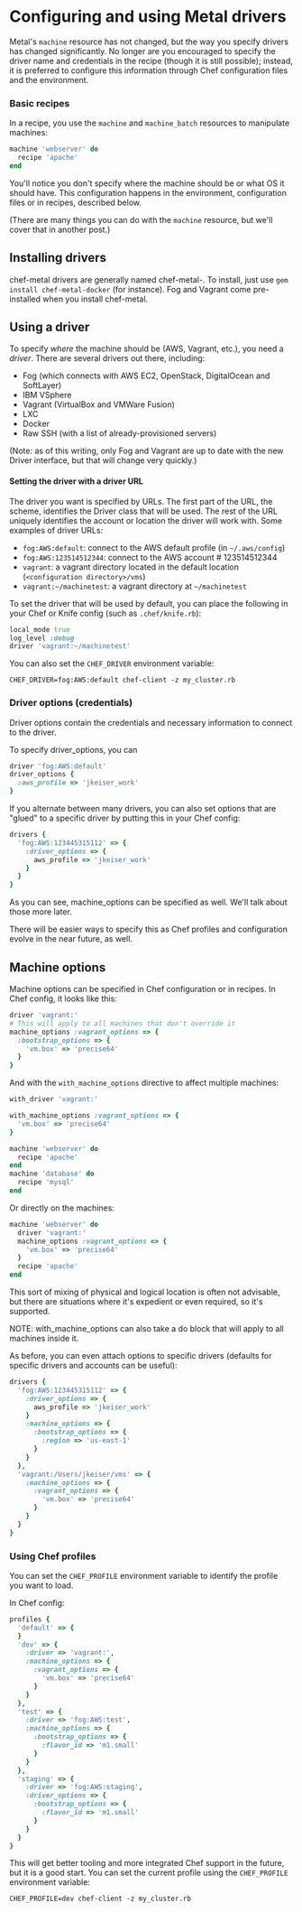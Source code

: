 # Configuring and using Metal drivers

Metal's `machine` resource has not changed, but the way you specify drivers has changed significantly. No longer are you encouraged to specify the driver name and credentials in the recipe (though it is still possible); instead, it is preferred to configure this information through Chef configuration files and the environment.

### Basic recipes

In a recipe, you use the `machine` and `machine_batch` resources to manipulate machines:

```ruby
machine 'webserver' do
  recipe 'apache'
end
```

You'll notice you don't specify where the machine should be or what OS it should have.  This configuration happens in the environment, configuration files or in recipes, described below.

(There are many things you can do with the `machine` resource, but we'll cover that in another post.)

## Installing drivers

chef-metal drivers are generally named chef-metal-<drivername>.  To install, just use `gem install chef-metal-docker` (for instance).  Fog and Vagrant come pre-installed when you install chef-metal.

## Using a driver

To specify *where* the machine should be (AWS, Vagrant, etc.), you need a *driver*. There are several drivers out there, including:

- Fog (which connects with AWS EC2, OpenStack, DigitalOcean and SoftLayer)
- IBM VSphere
- Vagrant (VirtualBox and VMWare Fusion)
- LXC
- Docker
- Raw SSH (with a list of already-provisioned servers)

(Note: as of this writing, only Fog and Vagrant are up to date with the new Driver interface, but that will change very quickly.)

#### Setting the driver with a driver URL

The driver you want is specified by URLs.  The first part of the URL, the scheme, identifies the Driver class that will be used.  The rest of the URL uniquely identifies the account or location the driver will work with.  Some examples of driver URLs:

- `fog:AWS:default`: connect to the AWS default profile (in `~/.aws/config`)
- `fog:AWS:123514512344`: connect to the AWS account # 123514512344
- `vagrant`: a vagrant directory located in the default location (`<configuration directory>/vms`)
- `vagrant:~/machinetest`: a vagrant directory at `~/machinetest`

To set the driver that will be used by default, you can place the following in your Chef or Knife config (such as `.chef/knife.rb`):

```ruby
local_mode true
log_level :debug
driver 'vagrant:~/machinetest'
```

You can also set the `CHEF_DRIVER` environment variable:

```
CHEF_DRIVER=fog:AWS:default chef-client -z my_cluster.rb
```

### Driver options (credentials)

Driver options contain the credentials and necessary information to connect to the driver.

To specify driver_options, you can

```ruby
driver 'fog:AWS:default'
driver_options {
  :aws_profile => 'jkeiser_work'
}
```

If you alternate between many drivers, you can also set options that are "glued" to a specific driver by putting this in your Chef config:

```ruby
drivers {
  'fog:AWS:123445315112' => {
    :driver_options => {
      aws_profile => 'jkeiser_work'
    }
  }
}
```

As you can see, machine_options can be specified as well.  We'll talk about those more later.

There will be easier ways to specify this as Chef profiles and configuration evolve in the near future, as well.

## Machine options

Machine options can be specified in Chef configuration or in recipes.  In Chef config, it looks like this:

```ruby
driver 'vagrant:'
# This will apply to all machines that don't override it
machine_options :vagrant_options => {
  :bootstrap_options => {
    'vm.box' => 'precise64'
  }
}
```

And with the `with_machine_options` directive to affect multiple machines:

```ruby
with_driver 'vagrant:'

with_machine_options :vagrant_options => {
  'vm.box' => 'precise64'
}

machine 'webserver' do
  recipe 'apache'
end
machine 'database' do
  recipe 'mysql'
end
```

Or directly on the machines:

```ruby
machine 'webserver' do
  driver 'vagrant:'
  machine_options :vagrant_options => {
    'vm.box' => 'precise64'
  }
  recipe 'apache'
end
```

This sort of mixing of physical and logical location is often not advisable, but there are situations where it's expedient or even required, so it's supported.

NOTE: with_machine_options can also take a do block that will apply to all machines inside it.

As before, you can even attach options to specific drivers (defaults for specific drivers and accounts can be useful):

```ruby
drivers {
  'fog:AWS:123445315112' => {
    :driver_options => {
      aws_profile => 'jkeiser_work'
    }
    :machine_options => {
      :bootstrap_options => {
        :region => 'us-east-1'
      }
    }
  },
  'vagrant:/Users/jkeiser/vms' => {
    :machine_options => {
      :vagrant_options => {
        'vm.box' => 'precise64'
      }
    }
  }
}
```

### Using Chef profiles

You can set the `CHEF_PROFILE` environment variable to identify the profile you want to load.

In Chef config:

```ruby
profiles {
  'default' => {
  }
  'dev' => {
    :driver => 'vagrant:',
    :machine_options => {
      :vagrant_options => {
        'vm.box' => 'precise64'
      }
    }
  },
  'test' => {
    :driver => 'fog:AWS:test',
    :machine_options => {
      :bootstrap_options => {
        :flavor_id => 'm1.small'
      }
    }
  },
  'staging' => {
    :driver => 'fog:AWS:staging',
    :driver_options => {
      :bootstrap_options => {
        :flavor_id => 'm1.small'
      }
    }
  }
}
```

This will get better tooling and more integrated Chef support in the future, but it is a good start.  You can set the current profile using the `CHEF_PROFILE` environment variable:

```
CHEF_PROFILE=dev chef-client -z my_cluster.rb
```
